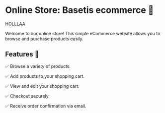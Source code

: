 # Online Store: Basetis ecommerce 🛒

HOLLLAA 

Welcome to our online store! This simple eCommerce website allows you to browse and
purchase products easily.

## Features :rocket:
:white_check_mark: Browse a variety of products.

:white_check_mark: Add products to your shopping cart.

:white_check_mark: View and edit your shopping cart.

:white_check_mark: Checkout securely.

:white_check_mark: Receive order confirmation via email.

##
